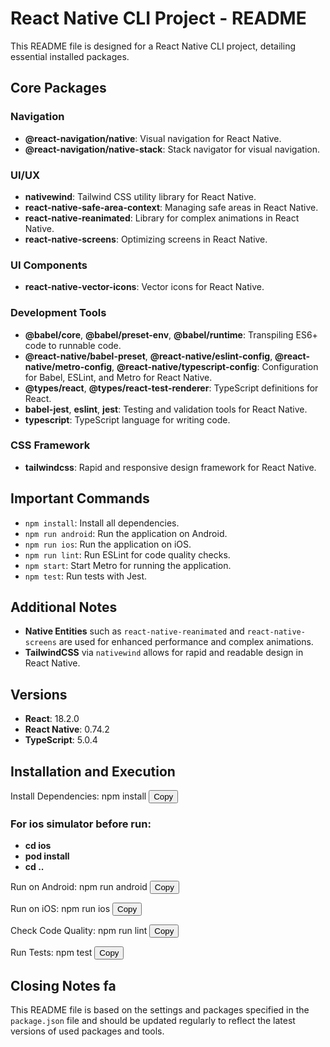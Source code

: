 # React Native CLI Project - README

This README file is designed for a React Native CLI project, detailing essential installed packages.

## Core Packages

### Navigation
- **@react-navigation/native**: Visual navigation for React Native.
- **@react-navigation/native-stack**: Stack navigator for visual navigation.

### UI/UX
- **nativewind**: Tailwind CSS utility library for React Native.
- **react-native-safe-area-context**: Managing safe areas in React Native.
- **react-native-reanimated**: Library for complex animations in React Native.
- **react-native-screens**: Optimizing screens in React Native.

### UI Components
- **react-native-vector-icons**: Vector icons for React Native.

### Development Tools
- **@babel/core**, **@babel/preset-env**, **@babel/runtime**: Transpiling ES6+ code to runnable code.
- **@react-native/babel-preset**, **@react-native/eslint-config**, **@react-native/metro-config**, **@react-native/typescript-config**: Configuration for Babel, ESLint, and Metro for React Native.
- **@types/react**, **@types/react-test-renderer**: TypeScript definitions for React.
- **babel-jest**, **eslint**, **jest**: Testing and validation tools for React Native.
- **typescript**: TypeScript language for writing code.

### CSS Framework
- **tailwindcss**: Rapid and responsive design framework for React Native.

## Important Commands

- `npm install`: Install all dependencies.
- `npm run android`: Run the application on Android.
- `npm run ios`: Run the application on iOS.
- `npm run lint`: Run ESLint for code quality checks.
- `npm start`: Start Metro for running the application.
- `npm test`: Run tests with Jest.

## Additional Notes

- **Native Entities** such as `react-native-reanimated` and `react-native-screens` are used for enhanced performance and complex animations.
- **TailwindCSS** via `nativewind` allows for rapid and readable design in React Native.

## Versions

- **React**: 18.2.0
- **React Native**: 0.74.2
- **TypeScript**: 5.0.4

## Installation and Execution

Install Dependencies: npm install
<button onclick="navigator.clipboard.writeText('npm install')">Copy</button>

### For ios simulator before run:


- **cd ios**
- **pod install**
- **cd ..**


Run on Android: npm run android
<button onclick="navigator.clipboard.writeText('npm run android')">Copy</button>

Run on iOS: npm run ios
<button onclick="navigator.clipboard.writeText('npm run ios')">Copy</button>

Check Code Quality: npm run lint
<button onclick="navigator.clipboard.writeText('npm run lint')">Copy</button>

Run Tests: npm test
<button onclick="navigator.clipboard.writeText('npm test')">Copy</button>
## Closing Notes fa

This README file is based on the settings and packages specified in the `package.json` file and should be updated regularly to reflect the latest versions of used packages and tools.



